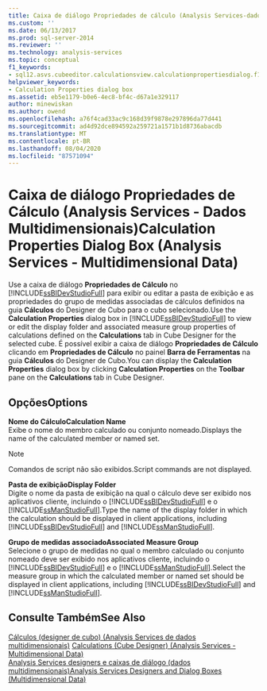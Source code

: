 ```yaml
---
title: Caixa de diálogo Propriedades de cálculo (Analysis Services-dados multidimensionais) | Microsoft Docs
ms.custom: ''
ms.date: 06/13/2017
ms.prod: sql-server-2014
ms.reviewer: ''
ms.technology: analysis-services
ms.topic: conceptual
f1_keywords:
- sql12.asvs.cubeeditor.calculationsview.calculationpropertiesdialog.f1
helpviewer_keywords:
- Calculation Properties dialog box
ms.assetid: eb5e1179-b0e6-4ec8-bf4c-d67a1e329117
author: minewiskan
ms.author: owend
ms.openlocfilehash: a76f4cad33ac9c168d39f9878e297896da77d441
ms.sourcegitcommit: ad4d92dce894592a259721a1571b1d8736abacdb
ms.translationtype: MT
ms.contentlocale: pt-BR
ms.lasthandoff: 08/04/2020
ms.locfileid: "87571094"
---
```

# <a name="calculation-properties-dialog-box-analysis-services---multidimensional-data"></a><span data-ttu-id="8e870-102">Caixa de diálogo Propriedades de Cálculo (Analysis Services - Dados Multidimensionais)</span><span class="sxs-lookup"><span data-stu-id="8e870-102">Calculation Properties Dialog Box (Analysis Services - Multidimensional Data)</span></span>
  <span data-ttu-id="8e870-103">Use a caixa de diálogo **Propriedades de Cálculo** no [!INCLUDE[ssBIDevStudioFull](../includes/ssbidevstudiofull-md.md)] para exibir ou editar a pasta de exibição e as propriedades do grupo de medidas associadas de cálculos definidos na guia **Cálculos** do Designer de Cubo para o cubo selecionado.</span><span class="sxs-lookup"><span data-stu-id="8e870-103">Use the **Calculation Properties** dialog box in [!INCLUDE[ssBIDevStudioFull](../includes/ssbidevstudiofull-md.md)] to view or edit the display folder and associated measure group properties of calculations defined on the **Calculations** tab in Cube Designer for the selected cube.</span></span> <span data-ttu-id="8e870-104">É possível exibir a caixa de diálogo **Propriedades de Cálculo** clicando em **Propriedades de Cálculo** no painel **Barra de Ferramentas** na guia **Cálculos** do Designer de Cubo.</span><span class="sxs-lookup"><span data-stu-id="8e870-104">You can display the **Calculation Properties** dialog box by clicking **Calculation Properties** on the **Toolbar** pane on the **Calculations** tab in Cube Designer.</span></span>  
  
## <a name="options"></a><span data-ttu-id="8e870-105">Opções</span><span class="sxs-lookup"><span data-stu-id="8e870-105">Options</span></span>  
 <span data-ttu-id="8e870-106">**Nome do Cálculo**</span><span class="sxs-lookup"><span data-stu-id="8e870-106">**Calculation Name**</span></span>  
 <span data-ttu-id="8e870-107">Exibe o nome do membro calculado ou conjunto nomeado.</span><span class="sxs-lookup"><span data-stu-id="8e870-107">Displays the name of the calculated member or named set.</span></span>  
  
> [!NOTE]  
>  <span data-ttu-id="8e870-108">Comandos de script não são exibidos.</span><span class="sxs-lookup"><span data-stu-id="8e870-108">Script commands are not displayed.</span></span>  
  
 <span data-ttu-id="8e870-109">**Pasta de exibição**</span><span class="sxs-lookup"><span data-stu-id="8e870-109">**Display Folder**</span></span>  
 <span data-ttu-id="8e870-110">Digite o nome da pasta de exibição na qual o cálculo deve ser exibido nos aplicativos cliente, incluindo o [!INCLUDE[ssBIDevStudioFull](../includes/ssbidevstudiofull-md.md)] e o [!INCLUDE[ssManStudioFull](../includes/ssmanstudiofull-md.md)].</span><span class="sxs-lookup"><span data-stu-id="8e870-110">Type the name of the display folder in which the calculation should be displayed in client applications, including [!INCLUDE[ssBIDevStudioFull](../includes/ssbidevstudiofull-md.md)] and [!INCLUDE[ssManStudioFull](../includes/ssmanstudiofull-md.md)].</span></span>  
  
 <span data-ttu-id="8e870-111">**Grupo de medidas associado**</span><span class="sxs-lookup"><span data-stu-id="8e870-111">**Associated Measure Group**</span></span>  
 <span data-ttu-id="8e870-112">Selecione o grupo de medidas no qual o membro calculado ou conjunto nomeado deve ser exibido nos aplicativos cliente, incluindo o [!INCLUDE[ssBIDevStudioFull](../includes/ssbidevstudiofull-md.md)] e o [!INCLUDE[ssManStudioFull](../includes/ssmanstudiofull-md.md)].</span><span class="sxs-lookup"><span data-stu-id="8e870-112">Select the measure group in which the calculated member or named set should be displayed in client applications, including [!INCLUDE[ssBIDevStudioFull](../includes/ssbidevstudiofull-md.md)] and [!INCLUDE[ssManStudioFull](../includes/ssmanstudiofull-md.md)].</span></span>  
  
## <a name="see-also"></a><span data-ttu-id="8e870-113">Consulte Também</span><span class="sxs-lookup"><span data-stu-id="8e870-113">See Also</span></span>  
 <span data-ttu-id="8e870-114">[Cálculos &#40;designer de cubo&#41; &#40;Analysis Services de dados multidimensionais&#41;](calculations-cube-designer-analysis-services-multidimensional-data.md) </span><span class="sxs-lookup"><span data-stu-id="8e870-114">[Calculations &#40;Cube Designer&#41; &#40;Analysis Services - Multidimensional Data&#41;](calculations-cube-designer-analysis-services-multidimensional-data.md) </span></span>  
 [<span data-ttu-id="8e870-115">Analysis Services designers e caixas de diálogo &#40;dados multidimensionais&#41;</span><span class="sxs-lookup"><span data-stu-id="8e870-115">Analysis Services Designers and Dialog Boxes &#40;Multidimensional Data&#41;</span></span>](analysis-services-designers-and-dialog-boxes-multidimensional-data.md)  
  
  

